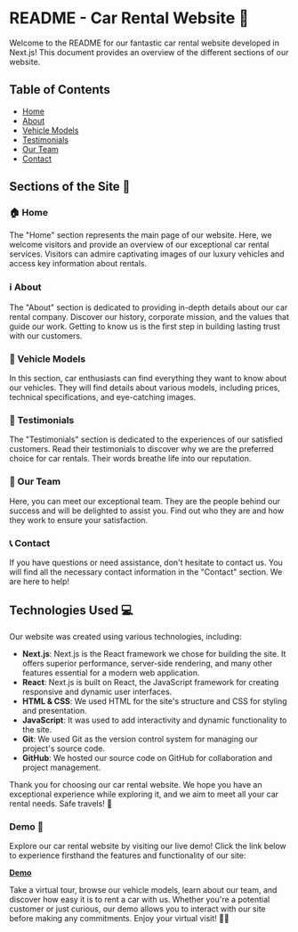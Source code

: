 # README - Car Rental Website 🚗

Welcome to the README for our fantastic car rental website developed in Next.js! This document provides an overview of the different sections of our website.

## Table of Contents

  - [Home](#home)
  - [About](#about)
  - [Vehicle Models](#vehicle-models)
  - [Testimonials](#testimonials)
  - [Our Team](#our-team)
  - [Contact](#contact)

## Sections of the Site 📑

### 🏠 Home

The "Home" section represents the main page of our website. Here, we welcome visitors and provide an overview of our exceptional car rental services. Visitors can admire captivating images of our luxury vehicles and access key information about rentals.

### ℹ️ About

The "About" section is dedicated to providing in-depth details about our car rental company. Discover our history, corporate mission, and the values that guide our work. Getting to know us is the first step in building lasting trust with our customers.

### 🚙 Vehicle Models

In this section, car enthusiasts can find everything they want to know about our vehicles. They will find details about various models, including prices, technical specifications, and eye-catching images.

### 🌟 Testimonials

The "Testimonials" section is dedicated to the experiences of our satisfied customers. Read their testimonials to discover why we are the preferred choice for car rentals. Their words breathe life into our reputation.

### 👥 Our Team

Here, you can meet our exceptional team. They are the people behind our success and will be delighted to assist you. Find out who they are and how they work to ensure your satisfaction.

### 📞 Contact

If you have questions or need assistance, don't hesitate to contact us. You will find all the necessary contact information in the "Contact" section. We are here to help!

## Technologies Used 💻

Our website was created using various technologies, including:

- **Next.js**: Next.js is the React framework we chose for building the site. It offers superior performance, server-side rendering, and many other features essential for a modern web application.
- **React**: Next.js is built on React, the JavaScript framework for creating responsive and dynamic user interfaces.
- **HTML & CSS**: We used HTML for the site's structure and CSS for styling and presentation.
- **JavaScript**: It was used to add interactivity and dynamic functionality to the site.
- **Git**: We used Git as the version control system for managing our project's source code.
- **GitHub**: We hosted our source code on GitHub for collaboration and project management.

Thank you for choosing our car rental website. We hope you have an exceptional experience while exploring it, and we aim to meet all your car rental needs. Safe travels! 🚀

### Demo 💼

Explore our car rental website by visiting our live demo! Click the link below to experience firsthand the features and functionality of our site:

[**Demo**](https://car-rental-angeldevil.vercel.app/)

Take a virtual tour, browse our vehicle models, learn about our team, and discover how easy it is to rent a car with us. Whether you're a potential customer or just curious, our demo allows you to interact with our site before making any commitments. Enjoy your virtual visit! 🚗💨
